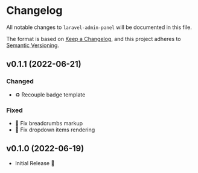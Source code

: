 # Changelog

All notable changes to `laravel-admin-panel` will be documented in this file.

The format is based on [Keep a Changelog](https://keepachangelog.com/en/1.0.0/), and this project adheres to [Semantic Versioning](https://semver.org/spec/v2.0.0.html).


## v0.1.1 (2022-06-21)

### Changed
- ♻️ Recouple badge template

### Fixed
- 🐛 Fix breadcrumbs markup
- 🐛 Fix dropdown items rendering

## v0.1.0 (2022-06-19)

- Initial Release 🎉